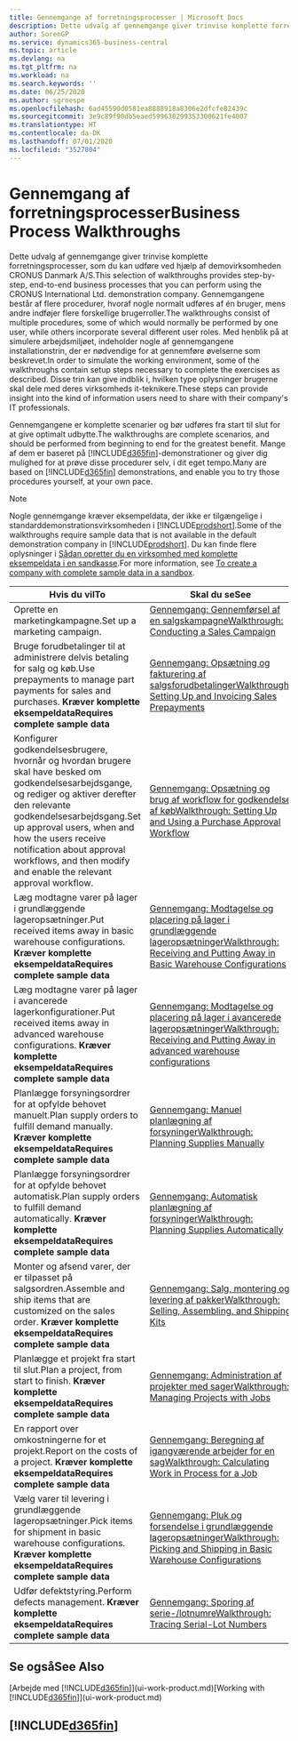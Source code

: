```yaml
---
title: Gennemgange af forretningsprocesser | Microsoft Docs
description: Dette udvalg af gennemgange giver trinvise komplette forretningsprocesser, som du kan udføre ved hjælp af demovirksomheden CRONUS Danmark A/S. Gennemgangene består af flere procedurer, hvoraf nogle normalt udføres af én bruger, mens andre indføjer flere forskellige brugerroller. Med henblik på at simulere arbejdsmiljøet, indeholder nogle af gennemgangene installationstrin, der er nødvendige for at gennemføre øvelserne som beskrevet. Disse trin kan give indblik i, hvilken type oplysninger brugerne skal dele med deres virksomheds it-teknikere.
author: SorenGP
ms.service: dynamics365-business-central
ms.topic: article
ms.devlang: na
ms.tgt_pltfrm: na
ms.workload: na
ms.search.keywords: ''
ms.date: 06/25/2020
ms.author: sgroespe
ms.openlocfilehash: 6ad45590d0581ea8888918a8306e2dfcfe82439c
ms.sourcegitcommit: 3e9c89f90db5eaed599630299353300621fe4007
ms.translationtype: HT
ms.contentlocale: da-DK
ms.lasthandoff: 07/01/2020
ms.locfileid: "3527804"
---
```

# <a name="business-process-walkthroughs"></a><span data-ttu-id="a72b0-106">Gennemgang af forretningsprocesser</span><span class="sxs-lookup"><span data-stu-id="a72b0-106">Business Process Walkthroughs</span></span>

<span data-ttu-id="a72b0-107">Dette udvalg af gennemgange giver trinvise komplette forretningsprocesser, som du kan udføre ved hjælp af demovirksomheden CRONUS Danmark A/S.</span><span class="sxs-lookup"><span data-stu-id="a72b0-107">This selection of walkthroughs provides step-by-step, end-to-end business processes that you can perform using the CRONUS International Ltd. demonstration company.</span></span> <span data-ttu-id="a72b0-108">Gennemgangene består af flere procedurer, hvoraf nogle normalt udføres af én bruger, mens andre indføjer flere forskellige brugerroller.</span><span class="sxs-lookup"><span data-stu-id="a72b0-108">The walkthroughs consist of multiple procedures, some of which would normally be performed by one user, while others incorporate several different user roles.</span></span> <span data-ttu-id="a72b0-109">Med henblik på at simulere arbejdsmiljøet, indeholder nogle af gennemgangene installationstrin, der er nødvendige for at gennemføre øvelserne som beskrevet.</span><span class="sxs-lookup"><span data-stu-id="a72b0-109">In order to simulate the working environment, some of the walkthroughs contain setup steps necessary to complete the exercises as described.</span></span> <span data-ttu-id="a72b0-110">Disse trin kan give indblik i, hvilken type oplysninger brugerne skal dele med deres virksomheds it-teknikere.</span><span class="sxs-lookup"><span data-stu-id="a72b0-110">These steps can provide insight into the kind of information users need to share with their company's IT professionals.</span></span>  

 <span data-ttu-id="a72b0-111">Gennemgangene er komplette scenarier og bør udføres fra start til slut for at give optimalt udbytte.</span><span class="sxs-lookup"><span data-stu-id="a72b0-111">The walkthroughs are complete scenarios, and should be performed from beginning to end for the greatest benefit.</span></span> <span data-ttu-id="a72b0-112">Mange af dem er baseret på [!INCLUDE[d365fin](includes/d365fin_md.md)]-demonstrationer og giver dig mulighed for at prøve disse procedurer selv, i dit eget tempo.</span><span class="sxs-lookup"><span data-stu-id="a72b0-112">Many are based on [!INCLUDE[d365fin](includes/d365fin_md.md)] demonstrations, and enable you to try those procedures yourself, at your own pace.</span></span>  

> [!NOTE]
> <span data-ttu-id="a72b0-113">Nogle gennemgange kræver eksempeldata, der ikke er tilgængelige i standarddemonstrationsvirksomheden i [!INCLUDE[prodshort](includes/prodshort.md)].</span><span class="sxs-lookup"><span data-stu-id="a72b0-113">Some of the walkthroughs require sample data that is not available in the default demonstration company in [!INCLUDE[prodshort](includes/prodshort.md)].</span></span> <span data-ttu-id="a72b0-114">Du kan finde flere oplysninger i [Sådan opretter du en virksomhed med komplette eksempeldata i en sandkasse](across-how-create-sandbox-environment.md#to-create-a-company-with-complete-sample-data-in-a-sandbox).</span><span class="sxs-lookup"><span data-stu-id="a72b0-114">For more information, see [To create a company with complete sample data in a sandbox](across-how-create-sandbox-environment.md#to-create-a-company-with-complete-sample-data-in-a-sandbox).</span></span>

|<span data-ttu-id="a72b0-115">Hvis du vil</span><span class="sxs-lookup"><span data-stu-id="a72b0-115">To</span></span>|<span data-ttu-id="a72b0-116">Skal du se</span><span class="sxs-lookup"><span data-stu-id="a72b0-116">See</span></span>|  
|--------|---------|  
|<span data-ttu-id="a72b0-117">Oprette en marketingkampagne.</span><span class="sxs-lookup"><span data-stu-id="a72b0-117">Set up a marketing campaign.</span></span>|[<span data-ttu-id="a72b0-118">Gennemgang: Gennemførsel af en salgskampagne</span><span class="sxs-lookup"><span data-stu-id="a72b0-118">Walkthrough: Conducting a Sales Campaign</span></span>](walkthrough-conducting-a-sales-campaign.md)|  
|<span data-ttu-id="a72b0-119">Bruge forudbetalinger til at administrere delvis betaling for salg og køb.</span><span class="sxs-lookup"><span data-stu-id="a72b0-119">Use prepayments to manage part payments for sales and purchases.</span></span> <span data-ttu-id="a72b0-120">**Kræver komplette eksempeldata**</span><span class="sxs-lookup"><span data-stu-id="a72b0-120">**Requires complete sample data**</span></span> |[<span data-ttu-id="a72b0-121">Gennemgang: Opsætning og fakturering af salgsforudbetalinger</span><span class="sxs-lookup"><span data-stu-id="a72b0-121">Walkthrough: Setting Up and Invoicing Sales Prepayments</span></span>](walkthrough-setting-up-and-invoicing-sales-prepayments.md)|  
|<span data-ttu-id="a72b0-122">Konfigurer godkendelsesbrugere, hvornår og hvordan brugere skal have besked om godkendelsesarbejdsgange, og rediger og aktiver derefter den relevante godkendelsesarbejdsgang.</span><span class="sxs-lookup"><span data-stu-id="a72b0-122">Set up approval users, when and how the users receive notification about approval workflows, and then modify and enable the relevant approval workflow.</span></span>|[<span data-ttu-id="a72b0-123">Gennemgang: Opsætning og brug af workflow for godkendelse af køb</span><span class="sxs-lookup"><span data-stu-id="a72b0-123">Walkthrough: Setting Up and Using a Purchase Approval Workflow</span></span>](walkthrough-setting-up-and-using-a-purchase-approval-workflow.md)|  
|<span data-ttu-id="a72b0-124">Læg modtagne varer på lager i grundlæggende lageropsætninger.</span><span class="sxs-lookup"><span data-stu-id="a72b0-124">Put received items away in basic warehouse configurations.</span></span> <span data-ttu-id="a72b0-125">**Kræver komplette eksempeldata**</span><span class="sxs-lookup"><span data-stu-id="a72b0-125">**Requires complete sample data**</span></span>|[<span data-ttu-id="a72b0-126">Gennemgang: Modtagelse og placering på lager i grundlæggende lageropsætninger</span><span class="sxs-lookup"><span data-stu-id="a72b0-126">Walkthrough: Receiving and Putting Away in Basic Warehouse Configurations</span></span>](walkthrough-receiving-and-putting-away-in-basic-warehousing.md)|  
|<span data-ttu-id="a72b0-127">Læg modtagne varer på lager i avancerede lagerkonfigurationer.</span><span class="sxs-lookup"><span data-stu-id="a72b0-127">Put received items away in advanced warehouse configurations.</span></span> <span data-ttu-id="a72b0-128">**Kræver komplette eksempeldata**</span><span class="sxs-lookup"><span data-stu-id="a72b0-128">**Requires complete sample data**</span></span>|[<span data-ttu-id="a72b0-129">Gennemgang: Modtagelse og placering på lager i avancerede lageropsætninger</span><span class="sxs-lookup"><span data-stu-id="a72b0-129">Walkthrough: Receiving and Putting Away in advanced warehouse configurations</span></span>](walkthrough-receiving-and-putting-away-in-advanced-warehousing.md)|  
|<span data-ttu-id="a72b0-130">Planlægge forsyningsordrer for at opfylde behovet manuelt.</span><span class="sxs-lookup"><span data-stu-id="a72b0-130">Plan supply orders to fulfill demand manually.</span></span> <span data-ttu-id="a72b0-131">**Kræver komplette eksempeldata**</span><span class="sxs-lookup"><span data-stu-id="a72b0-131">**Requires complete sample data**</span></span>|[<span data-ttu-id="a72b0-132">Gennemgang: Manuel planlægning af forsyninger</span><span class="sxs-lookup"><span data-stu-id="a72b0-132">Walkthrough: Planning Supplies Manually</span></span>](walkthrough-planning-supplies-manually.md)|  
|<span data-ttu-id="a72b0-133">Planlægge forsyningsordrer for at opfylde behovet automatisk.</span><span class="sxs-lookup"><span data-stu-id="a72b0-133">Plan supply orders to fulfill demand automatically.</span></span> <span data-ttu-id="a72b0-134">**Kræver komplette eksempeldata**</span><span class="sxs-lookup"><span data-stu-id="a72b0-134">**Requires complete sample data**</span></span>|[<span data-ttu-id="a72b0-135">Gennemgang: Automatisk planlægning af forsyninger</span><span class="sxs-lookup"><span data-stu-id="a72b0-135">Walkthrough: Planning Supplies Automatically</span></span>](walkthrough-planning-supplies-automatically.md)|  
|<span data-ttu-id="a72b0-136">Monter og afsend varer, der er tilpasset på salgsordren.</span><span class="sxs-lookup"><span data-stu-id="a72b0-136">Assemble and ship items that are customized on the sales order.</span></span> <span data-ttu-id="a72b0-137">**Kræver komplette eksempeldata**</span><span class="sxs-lookup"><span data-stu-id="a72b0-137">**Requires complete sample data**</span></span>|[<span data-ttu-id="a72b0-138">Gennemgang: Salg, montering og levering af pakker</span><span class="sxs-lookup"><span data-stu-id="a72b0-138">Walkthrough: Selling, Assembling, and Shipping Kits</span></span>](walkthrough-selling-assembling-and-shipping-kits.md)|  
|<span data-ttu-id="a72b0-139">Planlægge et projekt fra start til slut.</span><span class="sxs-lookup"><span data-stu-id="a72b0-139">Plan a project, from start to finish.</span></span> <span data-ttu-id="a72b0-140">**Kræver komplette eksempeldata**</span><span class="sxs-lookup"><span data-stu-id="a72b0-140">**Requires complete sample data**</span></span>|[<span data-ttu-id="a72b0-141">Gennemgang: Administration af projekter med sager</span><span class="sxs-lookup"><span data-stu-id="a72b0-141">Walkthrough: Managing Projects with Jobs</span></span>](walkthrough-managing-projects-with-jobs.md)|  
|<span data-ttu-id="a72b0-142">En rapport over omkostningerne for et projekt.</span><span class="sxs-lookup"><span data-stu-id="a72b0-142">Report on the costs of a project.</span></span> <span data-ttu-id="a72b0-143">**Kræver komplette eksempeldata**</span><span class="sxs-lookup"><span data-stu-id="a72b0-143">**Requires complete sample data**</span></span>|[<span data-ttu-id="a72b0-144">Gennemgang: Beregning af igangværende arbejder for en sag</span><span class="sxs-lookup"><span data-stu-id="a72b0-144">Walkthrough: Calculating Work in Process for a Job</span></span>](walkthrough-calculating-work-in-process-for-a-job.md)|  
|<span data-ttu-id="a72b0-145">Vælg varer til levering i grundlæggende lageropsætninger.</span><span class="sxs-lookup"><span data-stu-id="a72b0-145">Pick items for shipment in basic warehouse configurations.</span></span> <span data-ttu-id="a72b0-146">**Kræver komplette eksempeldata**</span><span class="sxs-lookup"><span data-stu-id="a72b0-146">**Requires complete sample data**</span></span>|[<span data-ttu-id="a72b0-147">Gennemgang: Pluk og forsendelse i grundlæggende lageropsætninger</span><span class="sxs-lookup"><span data-stu-id="a72b0-147">Walkthrough: Picking and Shipping in Basic Warehouse Configurations</span></span>](walkthrough-picking-and-shipping-in-basic-warehousing.md)|  
|<span data-ttu-id="a72b0-148">Udfør defektstyring.</span><span class="sxs-lookup"><span data-stu-id="a72b0-148">Perform defects management.</span></span> <span data-ttu-id="a72b0-149">**Kræver komplette eksempeldata**</span><span class="sxs-lookup"><span data-stu-id="a72b0-149">**Requires complete sample data**</span></span>|[<span data-ttu-id="a72b0-150">Gennemgang: Sporing af serie-/lotnumre</span><span class="sxs-lookup"><span data-stu-id="a72b0-150">Walkthrough: Tracing Serial-Lot Numbers</span></span>](walkthrough-tracing-serial-lot-numbers.md)|  

## <a name="see-also"></a><span data-ttu-id="a72b0-151">Se også</span><span class="sxs-lookup"><span data-stu-id="a72b0-151">See Also</span></span>

<span data-ttu-id="a72b0-152">[Arbejde med [!INCLUDE[d365fin](includes/d365fin_md.md)]](ui-work-product.md)</span><span class="sxs-lookup"><span data-stu-id="a72b0-152">[Working with [!INCLUDE[d365fin](includes/d365fin_md.md)]](ui-work-product.md)</span></span>  

## [!INCLUDE[d365fin](includes/free_trial_md.md)]  
